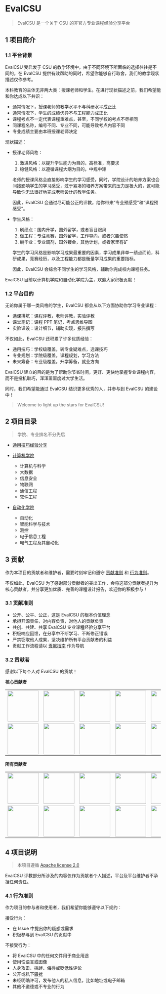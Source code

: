 # EvalCSU

> EvalCSU 是一个关于 CSU 的非官方专业课程经验分享平台

## 1 项目简介

### 1.1 平台背景

EvalCSU 受启发于 CSU 的教学环境中，由于不同环境下所面临的选择往往是不同的，在 EvalCSU 提供有效帮助的同时，希望你能够自行取舍，我们的教学现状描述仅作参考。

本科教育的主体无非两大类：授课老师和学生。在进行现状描述之前，我们希望能和你达成以下共识：

- 通常情况下，授课老师的教学水平不与科研水平成正比
- 通常情况下，学生的成绩优异不与工程能力成正比
- 课程考点不一定代表课程重难点，甚至，不同学校的考点不尽相同
- 同课程名称，编号不同、专业不同，可能导致考点内容不同
- 专业成绩主要由本班授课老师决定

现状描述：

- 授课老师风格：

  1. 激进风格：以提升学生能力为目的，高标准，高要求
  2. 稳健风格：以遵循课程大纲为目的，中规中矩

  老师的授课风格会直接影响学生的学习感受，同时，学院设计的培养方案也会间接影响学生的学习感受，过于紧凑的培养方案带来的压力是极大的，这可能导致你无法很好地完成老师设计的教学任务。

  因此，EvalCSU 会通过尽可能公正的评教，给你带来“专业预感受”和“课程预感受”。

- 学生风格：

  1. 刷绩点：国内升学，国外留学，或者盲目跟风
  2. 做工程：专注竞赛，国外留学，工作导向，或者兴趣使然
  3. 躺毕业：专业调剂，国外镀金，其他计划，或者家里有矿

  学生的学习风格是影响学习成果最重要的因素，学习成果非单一绩点而论，科研成果，竞赛经历，以及工程能力都是衡量学习成果的重要指标。

  因此，EvalCSU 会综合不同学生的学习风格，辅助你完成校内课程任务。

EvalCSU 目前以计算机学院和自动化学院为主，欢迎大家积极贡献！

### 1.2 平台目的

无论你属于哪一类风格的学生，EvalCSU 都会从以下方面协助你学习专业课程：

- 选课排坑：课程评教，老师评教，实验评教
- 课堂笔记：课程 PPT 笔记，考点思维导图
- 实验课设：设计细节，辅助实现，报告撰写

不仅如此，EvalCSU 还积累了许多优质经验：

- 通用技巧：学校级覆盖，转专业疑难点，选课技巧
- 专业规划：学院级覆盖，课程规划，学习方法
- 未来筹备：专业级覆盖，升学筹备，就业方向

EvalCSU 建立的目的是为了帮助你节省时间，更好、更快地掌握专业课程内容，而不是投机取巧，浑浑噩噩度过大学生活。

同时，我们希望能通过 EvalCSU 结识更多优秀的人，并参与到 EvalCSU 的建设中！

> Welcome to light up the stars for EvalCSU! 

## 2 项目目录

> 学院、专业排名不分先后

- [通用技巧经验分享](docs/global/GENERALTIPS.md)

- [计算机学院](docs/faculty/cse/README.md)

  - 计算机与科学
  - 大数据
  - 信息安全
  - 物联网
  - 通信工程
  - 软件工程

- [自动化学院](docs/faculty/soa/README.md)

  - 自动化
  - 智能科学与技术
  - 测控
  - 电子信息工程
  - 电气工程及其自动化

## 3 贡献

作为本项目的贡献者和维护者，需要时刻牢记和遵守 [贡献准则](#31-贡献准则) 和 [行为准则](#41-行为准则)。

不仅如此，EvalCSU 为了感谢部分贡献者的突出工作，会将这部分贡献者提升为核心贡献者，并分享更加优质、完善的课程设计报告，欢迎你的积极参与！

### 3.1 贡献准则

- 公开、公平、公正，这是 EvalCSU 的根本价值理念
- 承担开源责任，对内容负责，对他人的贡献负责
- 共创、共建、共享 EvalCSU 专业课程经验分享平台
- 积极响应回馈，在分享中不断学习、不断修正错误
- 严禁窃取他人成果，坚决维护所有平台贡献者的利益
- 贡献工作流程请以 [贡献指南](docs/global/zh-simplify/CONTRIBUTION.md) 作为导航

### 3.2 贡献者

感谢以下每个人对 EvalCSU 的贡献！

**核心贡献者**

<table width="700px" style="table-layout:fixed">
    <tr>
        <td align="top" style="word-wrap:break-word;"><img src="https://avatars.githubusercontent.com/u/64075563?s=120&v=4" width="100px" alt=""/></td>
        <td align="top" style="word-wrap:break-word;"><img src="https://avatars.githubusercontent.com/u/74520253?s=120&v=4" width="100px" alt=""/></td>
        <td align="top" style="word-wrap:break-word;"><img src="https://avatars.githubusercontent.com/u/72350550?s=120&v=4" width="100px" alt=""/></td>
        <td align="top" style="word-wrap:break-word;"><img src="https://avatars.githubusercontent.com/u/65447998?s=120&v=4" width="100px" alt=""/></td>
        <td align="top" style="word-wrap:break-word;"><img src="https://avatars.githubusercontent.com/u/58100940?s=120&v=4" width="100px" alt=""/></td>
        <td align="top" style="word-wrap:break-word;"><img src="https://avatars.githubusercontent.com/u/73345205?s=120&v=4" width="100px" alt=""/></td>
    </tr>
    <tr>
        <td align="top" style="word-wrap:break-word;"><img src="https://avatars.githubusercontent.com/u/67886875?s=120&v=4" width="100px;" alt=""/></td>
        <td align="top" style="word-wrap:break-word;"><img src="https://avatars.githubusercontent.com/u/63188873?s=120&v=4" width="100px;" alt=""/></td>
        <td align="top" style="word-wrap:break-word;"><img src="https://avatars.githubusercontent.com/u/72395679?s=120&v=4" width="100px;" alt=""/></td>
        <td align="top" style="word-wrap:break-word;"><img src="https://avatars.githubusercontent.com/u/57822495?s=120&v=4" width="100px;" alt=""/></td>
        <td align="top" style="word-wrap:break-word;"><img src="https://avatars.githubusercontent.com/u/28536427?s=120&v=4" width="100px;" alt=""/></td>
    </tr>
</table>

**所有贡献者**

<table width="700px" style="table-layout:fixed">
    <tr>
        <td align="top" style="word-wrap:break-word;"><img src="https://avatars.githubusercontent.com/u/63287428?s=120&v=4" width="100px;" alt=""/></td>
        <td align="top" style="word-wrap:break-word;"><img src="https://avatars.githubusercontent.com/u/94861831?s=120&v=4" width="100px;" alt=""/></td>
        <td align="top" style="word-wrap:break-word;"><img src="https://avatars.githubusercontent.com/u/72063459?s=120&v=4" width="100px;" alt=""/></td>
        <td align="top" style="word-wrap:break-word;"><img src="https://avatars.githubusercontent.com/u/62288395?s=120&v=4" width="100px;" alt=""/></td>
        <td align="top" style="word-wrap:break-word;"><img src="https://avatars.githubusercontent.com/u/72177652?s=120&v=4" width="100px;" alt=""/></td>
        <td align="top" style="word-wrap:break-word;"><img src="https://avatars.githubusercontent.com/u/53910152?s=120&v=4" width="100px;" alt=""/></td>
    </tr>
    <tr>
        <td align="top" style="word-wrap:break-word;"><img src="https://avatars.githubusercontent.com/u/60459217?s=120&v=4" width="100px;" alt=""/></td>
        <td align="top" style="word-wrap:break-word;"><img src="https://avatars.githubusercontent.com/u/73117818?s=120&v=4" width="100px;" alt=""/></td>
        <td align="top" style="word-wrap:break-word;"><img src="https://avatars.githubusercontent.com/u/99242280?s=120&v=4" width="100px;" alt=""/></td>
        <td align="top" style="word-wrap:break-word;"><img src="https://avatars.githubusercontent.com/u/97728260?s=120&v=4" width="100px;" alt=""/></td>
        <td align="top" style="word-wrap:break-word;"><img src="https://avatars.githubusercontent.com/u/69760370?s=120&v=4" width="100px;" alt=""/></td>
    </tr>
</table>

## 4 项目说明

> 本项目遵循 [Apache license 2.0](https://github.com/Jacob953/evalcsu/blob/main/LICENSE)

EvalCSU 评教部分所涉及的内容仅作为贡献者个人描述，平台及平台维护者不承担任何责任。

### 4.1 行为准则

作为项目的参与者和使用者，我们希望你能够遵守以下规约：

接受行为：

- 在 Issue 中提出你的疑惑或需求
- 积极参与到 EvalCSU 的贡献中

不接受行为：

- 将 EvalCSU 中的任何文件用于商业用途
- 使用性语言或图像
- 人身攻击、挑衅、侮辱或贬低性评论
- 公开或私下骚扰
- 未经明确许可，发布他人的私人信息，比如地址或电子邮箱
- 其他不道德或不专业的行为
